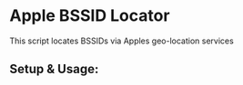 # Apple BSSID Locator  
This script locates BSSIDs via Apples geo-location services  
## Setup & Usage:  
```bash  

```
